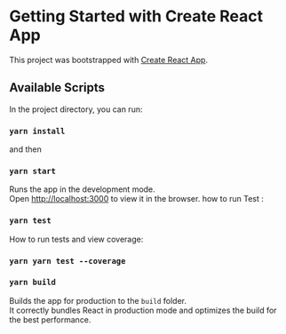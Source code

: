 # Getting Started with Create React App

This project was bootstrapped with [Create React App](https://github.com/facebook/create-react-app).

## Available Scripts

In the project directory, you can run:

### `yarn install`

and then

### `yarn start`

Runs the app in the development mode.\
Open [http://localhost:3000](http://localhost:3000) to view it in the browser. how to run Test  :

### `yarn test`

How to run tests and view coverage:

### `yarn yarn test --coverage`

### `yarn build`

Builds the app for production to the `build` folder.\
It correctly bundles React in production mode and optimizes the build for the best performance.

